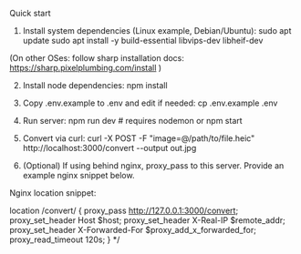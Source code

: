 Quick start


1. Install system dependencies (Linux example, Debian/Ubuntu):
sudo apt update
sudo apt install -y build-essential libvips-dev libheif-dev


(On other OSes: follow sharp installation docs: https://sharp.pixelplumbing.com/install )


2. Install node dependencies:
npm install


3. Copy .env.example to .env and edit if needed:
cp .env.example .env


4. Run server:
npm run dev # requires nodemon
or
npm start


5. Convert via curl:
curl -X POST -F "image=@/path/to/file.heic" http://localhost:3000/convert --output out.jpg


6. (Optional) If using behind nginx, proxy_pass to this server. Provide an example nginx snippet below.


Nginx location snippet:


location /convert/ {
proxy_pass http://127.0.0.1:3000/convert;
proxy_set_header Host $host;
proxy_set_header X-Real-IP $remote_addr;
proxy_set_header X-Forwarded-For $proxy_add_x_forwarded_for;
proxy_read_timeout 120s;
}
*/
